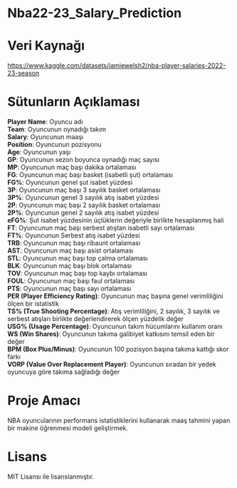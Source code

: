 # Nba22-23_Salary_Prediction
# Veri Kaynağı
https://www.kaggle.com/datasets/jamiewelsh2/nba-player-salaries-2022-23-season
# Sütunların Açıklaması
**Player Name**: Oyuncu adı  
**Team**: Oyuncunun oynadığı takım  
**Salary**: Oyuncunun maaşı  
**Position**: Oyuncunun pozisyonu  
**Age**: Oyuncunun yaşı  
**GP**: Oyuncunun sezon boyunca oynadığı maç sayısı  
**MP**: Oyuncunun maç başı dakika ortalaması  
**FG**: Oyuncunun maç başı basket (isabetli şut) ortalaması  
**FG%**: Oyuncunun genel şut isabet yüzdesi  
**3P**: Oyuncunun maç başı 3 sayılık basket ortalaması  
**3P%**: Oyuncunun genel 3 sayılık atış isabet yüzdesi  
**2P**: Oyuncunun maç başı 2 sayılık basket ortalaması  
**2P%**: Oyuncunun genel 2 sayılık atış isabet yüzdesi  
**eFG%**: Şut isabet yüzdesinin üçlüklerin değeriyle birlikte hesaplanmış hali  
**FT**: Oyuncunun maç başı serbest atıştan isabetli sayı ortalaması  
**FT%**: Oyuncunun Serbest atış isabet yüzdesi  
**TRB**: Oyuncunun maç başı ribaunt ortalaması  
**AST**: Oyuncunun maç başı asist ortalaması  
**STL**: Oyuncunun maç başı top çalma ortalaması  
**BLK**: Oyuncunun maç başı blok ortalaması  
**TOV**: Oyuncunun maç başı top kaybı ortalaması  
**FOUL**: Oyuncunun maç başı faul ortalaması  
**PTS**: Oyuncunun maç başı sayı ortalaması  
**PER (Player Efficiency Rating)**: Oyuncunun maç başına genel verimliliğini ölçen bir istatistik  
**TS% (True Shooting Percentage)**: Atış verimliliğini, 2 sayılık, 3 sayılık ve serbest atışları birlikte değerlendirerek ölçen yüzdelik değer  
**USG% (Usage Percentage)**: Oyuncunun takım hücumlarını kullanım oranı  
**WS (Win Shares)**: Oyuncunun takıma galibiyet katkısını temsil eden bir değer  
**BPM (Box Plus/Minus)**: Oyuncunun 100 pozisyon başına takıma kattığı skor farkı  
**VORP (Value Over Replacement Player)**: Oyuncunun sıradan bir yedek oyuncuya göre takıma sağladığı değer
# Proje Amacı  
NBA oyuncularının performans istatistiklerini kullanarak maaş tahmini yapan bir makine öğrenmesi modeli geliştirmek. 
# Lisans  
MIT Lisansı ile lisanslanmıştır.  
